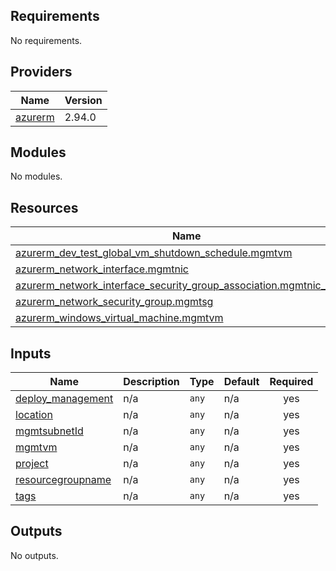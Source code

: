 <!-- BEGIN_TF_DOCS -->
## Requirements

No requirements.

## Providers

| Name | Version |
|------|---------|
| <a name="provider_azurerm"></a> [azurerm](#provider\_azurerm) | 2.94.0 |

## Modules

No modules.

## Resources

| Name | Type |
|------|------|
| [azurerm_dev_test_global_vm_shutdown_schedule.mgmtvm](https://registry.terraform.io/providers/hashicorp/azurerm/latest/docs/resources/dev_test_global_vm_shutdown_schedule) | resource |
| [azurerm_network_interface.mgmtnic](https://registry.terraform.io/providers/hashicorp/azurerm/latest/docs/resources/network_interface) | resource |
| [azurerm_network_interface_security_group_association.mgmtnic_sg_ass](https://registry.terraform.io/providers/hashicorp/azurerm/latest/docs/resources/network_interface_security_group_association) | resource |
| [azurerm_network_security_group.mgmtsg](https://registry.terraform.io/providers/hashicorp/azurerm/latest/docs/resources/network_security_group) | resource |
| [azurerm_windows_virtual_machine.mgmtvm](https://registry.terraform.io/providers/hashicorp/azurerm/latest/docs/resources/windows_virtual_machine) | resource |

## Inputs

| Name | Description | Type | Default | Required |
|------|-------------|------|---------|:--------:|
| <a name="input_deploy_management"></a> [deploy\_management](#input\_deploy\_management) | n/a | `any` | n/a | yes |
| <a name="input_location"></a> [location](#input\_location) | n/a | `any` | n/a | yes |
| <a name="input_mgmtsubnetId"></a> [mgmtsubnetId](#input\_mgmtsubnetId) | n/a | `any` | n/a | yes |
| <a name="input_mgmtvm"></a> [mgmtvm](#input\_mgmtvm) | n/a | `any` | n/a | yes |
| <a name="input_project"></a> [project](#input\_project) | n/a | `any` | n/a | yes |
| <a name="input_resourcegroupname"></a> [resourcegroupname](#input\_resourcegroupname) | n/a | `any` | n/a | yes |
| <a name="input_tags"></a> [tags](#input\_tags) | n/a | `any` | n/a | yes |

## Outputs

No outputs.
<!-- END_TF_DOCS -->